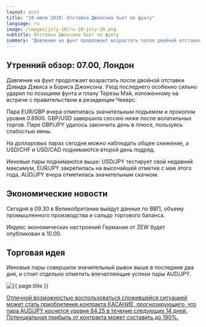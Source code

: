 ```yaml
---
layout: post
title: "10 июля 2018: Отставка Джонсона бьет по фунту"
language: ru
image: /images/july-18/ru-10-july-18.png
subtitle: Отставка Джонсона бьет по фунту
summary: "Давление на фунт продолжает возрастать после двойной отставки Дэвида Дэвиса и Бориса Джонсона. Уход последнего особенно сильно ударил по позициям фунта и плану Терезы Мэй, изложенному на встрече с правительством в резиденции Чекерс"
---
```

## Утренний обзор: 07.00, Лондон
 
Давление на фунт продолжает возрастать после двойной отставки Дэвида Дэвиса и Бориса Джонсона. Уход последнего особенно сильно ударил по позициям фунта и плану Терезы Мэй, изложенному на встрече с правительством в резиденции Чекерс.

Пара EUR/GBP вчера отметилась значительным подъемом и проколом уровня 0.8900. GBP/USD завершила сессию ниже после волатильных торгов. Паре GBP/JPY удалось закончить день в плюсе, пользуясь слабостью иены.

На долларовых парах сегодня можно наблюдать общее снижение, а USD/CHF и USD/CAD поднимаются второй день подряд.

Иеновые пары поднимаются выше: USD/JPY тестирует свой недавний максимум, EUR/JPY закрепилась на высочайшей отметке с мая этого года, AUD/JPY вчера отметилась значительным скачком.
 
## Экономические новости
 
Сегодня в 09.30 в Великобритании выйдут данные по ВВП, объему промышленного производства и сальдо торгового баланса.

Индекс экономических настроений Германии от ZEW будет опубликован в 10.00.
 
## Торговая идея
 
Иеновые пары совершили значительный рывок выше в последние два дня, и стоит отдельно отметить впечатляющие успехи пары AUD/JPY.

<img src="{{ site.url }}/images/july-18/ru-10-july-18.png" alt="{{ page.title }}"  title="{{ page.title }}">

<a href="%LINK%%?currency=USD&market=forex&underlying=frxAUDJPY&formname=touchnotouch&duration_amount=14&duration_units=d&amount=10&amount_type=stake&expiry_type=duration&barrier=84.25" target="_blank">Отличной возможностью воспользоваться сложившейся ситуацией может стать приобретение контракта КАСАНИЕ, прогнозирующего, что пара AUD/JPY коснется уровня 84.25 в течение следующих 14 дней. Потенциальная прибыль от контракта может составить до 190%.</a>

